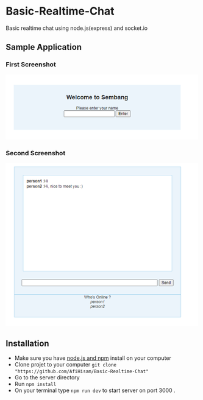 # Basic-Realtime-Chat
Basic realtime chat using node.js(express) and socket.io

## Sample Application

### First Screenshot
<img src="https://raw.githubusercontent.com/AfiHisam/Basic-Realtime-Chat/master/screenshot1.png">

### Second Screenshot
<img src="https://raw.githubusercontent.com/AfiHisam/Basic-Realtime-Chat/master/screenshot2.PNG">

## Installation 
* Make sure you have [node.js and npm](https://docs.npmjs.com/downloading-and-installing-node-js-and-npm) install on your computer
* Clone projet to your computer ```git clone "https://github.com/AfiHisam/Basic-Realtime-Chat"```
* Go to the server directory
* Run ```npm install```
* On your terminal type ```npm run dev``` to start server on port 3000 . 
